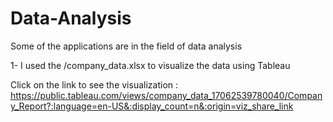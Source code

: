 # Data-Analysis
Some of the applications are in the field of data analysis

1- I used the /company_data.xlsx to visualize the data using Tableau

Click on the link to see the visualization : https://public.tableau.com/views/company_data_17062539780040/Company_Report?:language=en-US&:display_count=n&:origin=viz_share_link

